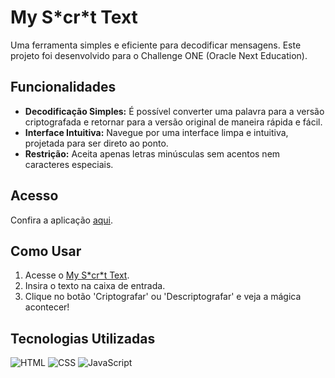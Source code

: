 <h1>My S*cr*t Text</h1>

Uma ferramenta simples e eficiente para decodificar mensagens. Este projeto foi desenvolvido para o Challenge ONE (Oracle Next Education).

## Funcionalidades

- **Decodificação Simples:** É possível converter uma palavra para a versão criptografada e retornar para a versão original de maneira rápida e fácil.
- **Interface Intuitiva:** Navegue por uma interface limpa e intuitiva, projetada para ser direto ao ponto.
- **Restrição:** Aceita apenas letras minúsculas sem acentos nem caracteres especiais.

## Acesso

Confira a aplicação [aqui](https://weessm.github.io/my-secret-text/).

## Como Usar

<ol>
  <li>Acesse o <a href="https://weessm.github.io/my-secret-text/">My S*cr*t Text</a>.</li>
  <li>Insira o texto na caixa de entrada.</li>
  <li>Clique no botão 'Criptografar' ou 'Descriptografar' e veja a mágica acontecer!</li>
</ol>

## Tecnologias Utilizadas

![HTML](https://img.shields.io/badge/HTML-5-orange?style=flat-square&logo=html5&logoColor=white)
![CSS](https://img.shields.io/badge/CSS-3-blue?style=flat-square&logo=css3&logoColor=white)
![JavaScript](https://img.shields.io/badge/JavaScript-ES6-yellow?style=flat-square&logo=javascript&logoColor=white)
